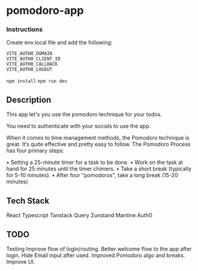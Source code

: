 # pomodoro-app

### Instructions

Create env.local file and add the following: 
```
VITE_AUTH0_DOMAIN
VITE_AUTH0_CLIENT_ID
VITE_AUTH0_CALLBACK
VITE_AUTH0_LOGOUT
```

`npm install`
`npm run dev`


## Description 

This app let's you use the pomodoro technique for your todos.

You need to authenticate with your socials to use the app.

When it comes to time management methods, the Pomodoro technique is great. It’s quite effective and
pretty easy to follow. The Pomodoro Process has four primary steps:

• Setting a 25-minute timer for a task to be done.
• Work on the task at hand for 25 minutes until the timer chimers.
• Take a short break (typically for 5-10 minutes).
• After four "pomodoros", take a long break (15-20 minutes)

## Tech Stack 

React
Typescript
Tanstack Query 
Zunstand 
Mantine
Auth0

## TODO 

Testing 
Improve flow of login/routing.
Better welcome flow to the app after login. Hide Email input after used.
Improved Pomodoro algo and breaks.
Improve UI.


